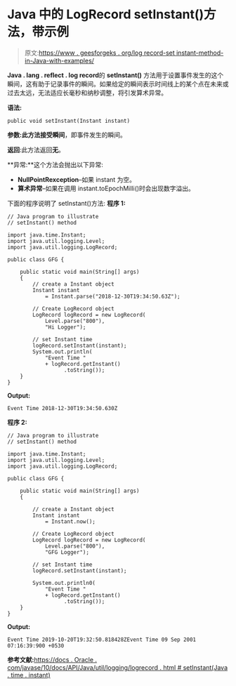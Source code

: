 # Java 中的 LogRecord setInstant()方法，带示例

> 原文:[https://www . geesforgeks . org/log record-set instant-method-in-Java-with-examples/](https://www.geeksforgeeks.org/logrecord-setinstant-method-in-java-with-examples/)

**Java . lang . reflect . log record**的 **setInstant()** 方法用于设置事件发生的这个瞬间，这有助于记录事件的瞬间。如果给定的瞬间表示时间线上的某个点在未来或过去太远，无法适应长毫秒和纳秒调整，将引发算术异常。

**语法:**

```
public void setInstant(Instant instant)

```

**参数:**此方法接受**瞬间**，即事件发生的瞬间。

**返回**:此方法返回**无**。

**异常:**这个方法会抛出以下异常:

*   **NullPointRexception**–如果 instant 为空。
*   **算术异常**–如果在调用 instant.toEpochMilli()时会出现数字溢出。

下面的程序说明了 setInstant()方法:
**程序 1:**

```
// Java program to illustrate
// setInstant() method

import java.time.Instant;
import java.util.logging.Level;
import java.util.logging.LogRecord;

public class GFG {

    public static void main(String[] args)
    {
        // create a Instant object
        Instant instant
            = Instant.parse("2018-12-30T19:34:50.63Z");

        // Create LogRecord object
        LogRecord logRecord = new LogRecord(
            Level.parse("800"),
            "Hi Logger");

        // set Instant time
        logRecord.setInstant(instant);
        System.out.println(
            "Event Time "
            + logRecord.getInstant()
                  .toString());
    }
}
```

**Output:**

```
Event Time 2018-12-30T19:34:50.630Z

```

**程序 2:**

```
// Java program to illustrate
// setInstant() method

import java.time.Instant;
import java.util.logging.Level;
import java.util.logging.LogRecord;

public class GFG {

    public static void main(String[] args)
    {

        // create a Instant object
        Instant instant
            = Instant.now();

        // Create LogRecord object
        LogRecord logRecord = new LogRecord(
            Level.parse("800"),
            "GFG Logger");

        // set Instant time
        logRecord.setInstant(instant);

        System.out.println0(
            "Event Time "
            + logRecord.getInstant()
                  .toString());
    }
}
```

**Output:**

```
Event Time 2019-10-20T19:32:50.818428ZEvent Time 09 Sep 2001 07:16:39:900 +0530

```

**参考文献:**[https://docs . Oracle . com/javase/10/docs/API/Java/util/logging/logrecord . html # setInstant(Java . time . instant)](https://docs.oracle.com/javase/10/docs/api/java/util/logging/LogRecord.html#setInstant(java.time.Instant))